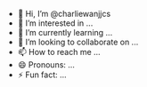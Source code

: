 - 👋 Hi, I’m @charliewanjjcs
- 👀 I’m interested in ...
- 🌱 I’m currently learning ...
- 💞️ I’m looking to collaborate on ...
- 📫 How to reach me ...
- 😄 Pronouns: ...
- ⚡ Fun fact: ...

<!---
charliewanjjcs/charliewanjjcs is a ✨ special ✨ repository because its `README.md` (this file) appears on your GitHub profile.
You can click the Preview link to take a look at your changes.
--->
